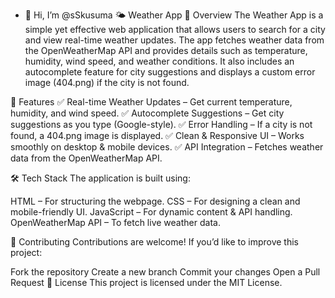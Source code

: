 - 👋 Hi, I’m @sSkusuma
  🌤 Weather App
📌 Overview
The Weather App is a simple yet effective web application that allows users to search for a city and view real-time weather updates. The app fetches weather data from the OpenWeatherMap API and provides details such as temperature, humidity, wind speed, and weather conditions. It also includes an autocomplete feature for city suggestions and displays a custom error image (404.png) if the city is not found.

🚀 Features
✅ Real-time Weather Updates – Get current temperature, humidity, and wind speed.
✅ Autocomplete Suggestions – Get city suggestions as you type (Google-style).
✅ Error Handling – If a city is not found, a 404.png image is displayed.
✅ Clean & Responsive UI – Works smoothly on desktop & mobile devices.
✅ API Integration – Fetches weather data from the OpenWeatherMap API.

🛠️ Tech Stack
The application is built using:

HTML – For structuring the webpage.
CSS – For designing a clean and mobile-friendly UI.
JavaScript – For dynamic content & API handling.
OpenWeatherMap API – To fetch live weather data.

🤝 Contributing
Contributions are welcome! If you’d like to improve this project:

Fork the repository
Create a new branch
Commit your changes
Open a Pull Request
📜 License
This project is licensed under the MIT License.

<!---
sSkusuma/sSkusuma is a ✨ special ✨ repository because its `README.md` (this file) appears on your GitHub profile.
You can click the Preview link to take a look at your changes.
--->
